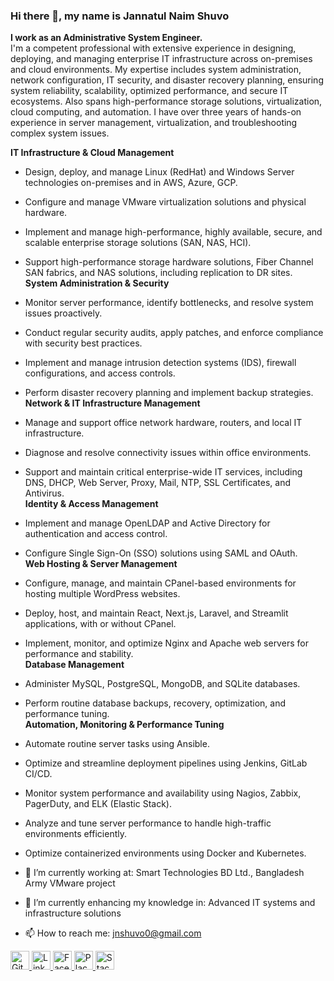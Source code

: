 ### Hi there 👋, my name is Jannatul Naim Shuvo

**I work as an Administrative System Engineer.**  
I'm a competent professional with extensive experience in designing, deploying, and managing enterprise IT infrastructure across on-premises and cloud environments. My expertise includes system administration, network configuration, IT security, and disaster recovery planning, ensuring system reliability, scalability, optimized performance, and secure IT ecosystems. Also spans high-performance storage solutions, virtualization, cloud computing, and automation. I have over three years of hands-on experience in server management, virtualization, and troubleshooting complex system issues.

**IT Infrastructure & Cloud Management**  
- Design, deploy, and manage Linux (RedHat) and Windows Server technologies on-premises and in AWS, Azure, GCP.
- Configure and manage VMware virtualization solutions and physical hardware.
- Implement and manage high-performance, highly available, secure, and scalable enterprise storage solutions (SAN, NAS, HCI).
- Support high-performance storage hardware solutions, Fiber Channel SAN fabrics, and NAS solutions, including replication to DR sites.
**System Administration & Security**  
- Monitor server performance, identify bottlenecks, and resolve system issues proactively.
- Conduct regular security audits, apply patches, and enforce compliance with security best practices.
- Implement and manage intrusion detection systems (IDS), firewall configurations, and access controls.
- Perform disaster recovery planning and implement backup strategies.
**Network & IT Infrastructure Management**  
- Manage and support office network hardware, routers, and local IT infrastructure.  
- Diagnose and resolve connectivity issues within office environments.  
- Support and maintain critical enterprise-wide IT services, including DNS, DHCP, Web Server, Proxy, Mail, NTP, SSL Certificates, and Antivirus.  
**Identity & Access Management**  
- Implement and manage OpenLDAP and Active Directory for authentication and access control.  
- Configure Single Sign-On (SSO) solutions using SAML and OAuth.  
**Web Hosting & Server Management**  
- Configure, manage, and maintain CPanel-based environments for hosting multiple WordPress websites.  
- Deploy, host, and maintain React, Next.js, Laravel, and Streamlit applications, with or without CPanel.  
- Implement, monitor, and optimize Nginx and Apache web servers for performance and stability.  
**Database Management**  
- Administer MySQL, PostgreSQL, MongoDB, and SQLite databases.  
- Perform routine database backups, recovery, optimization, and performance tuning.  
**Automation, Monitoring & Performance Tuning**  
- Automate routine server tasks using Ansible.  
- Optimize and streamline deployment pipelines using Jenkins, GitLab CI/CD.  
- Monitor system performance and availability using Nagios, Zabbix, PagerDuty, and ELK (Elastic Stack).  
- Analyze and tune server performance to handle high-traffic environments efficiently.  
- Optimize containerized environments using Docker and Kubernetes.  


- 🔭 I’m currently working at: Smart Technologies BD Ltd., Bangladesh Army VMware project
- 🌱 I’m currently enhancing my knowledge in: Advanced IT systems and infrastructure solutions
- 📫 How to reach me: jnshuvo0@gmail.com

<a href="https://github.com/Jnshuvo">
  <img src="https://github.com/user-attachments/assets/579e21d8-3fb2-4520-a265-11919d6bab70" alt="GitHub" width="30"/>
</a>

<a href="https://www.linkedin.com/in/jnshuvo/">
  <img src="https://github.com/user-attachments/assets/ddfdcd85-1a46-4578-8125-963d30395fc3" alt="LinkedIn" width="30"/>
</a>

<a href="https://www.facebook.com/jn.shuvo.62">
  <img src="https://github.com/user-attachments/assets/4d0cbb7f-68f5-478f-a7d6-60ac0cc0e4f0" alt="Facebook" width="30"/>
</a>

<a href="https://www.example.com">
  <img src="https://github.com/user-attachments/assets/bf324a62-bcce-424b-a97d-e368c9971a73" alt="Placeholder Image" width="30"/>
</a>

<a href="https://stackoverflow.com/">
  <img src="https://github.com/user-attachments/assets/f7c75182-0d0f-43bc-8807-f6f0f70cc03b" alt="StackOverflow" width="30"/>
</a>






